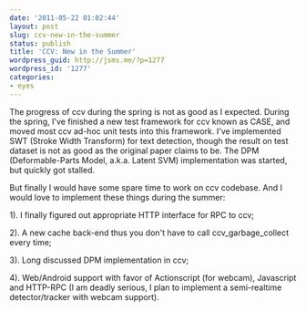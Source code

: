 ```yaml
---
date: '2011-05-22 01:02:44'
layout: post
slug: ccv-new-in-the-summer
status: publish
title: 'CCV: New in the Summer'
wordpress_guid: http://jsms.me/?p=1277
wordpress_id: '1277'
categories:
- eyes
---
```


The progress of ccv during the spring is not as good as I expected. During the spring, I've finished a new test framework for ccv known as CASE, and moved most ccv ad-hoc unit tests into this framework. I've implemented SWT (Stroke Width Transform) for text detection, though the result on test dataset is not as good as the original paper claims to be. The DPM (Deformable-Parts Model, a.k.a. Latent SVM) implementation was started, but quickly got stalled.

But finally I would have some spare time to work on ccv codebase. And I would love to implement these things during the summer:

1). I finally figured out appropriate HTTP interface for RPC to ccv;

2). A new cache back-end thus you don't have to call ccv_garbage_collect every time;

3). Long discussed DPM implementation in ccv;

4). Web/Android support with favor of Actionscript (for webcam), Javascript and HTTP-RPC (I am deadly serious, I plan to implement a semi-realtime detector/tracker with webcam support).

